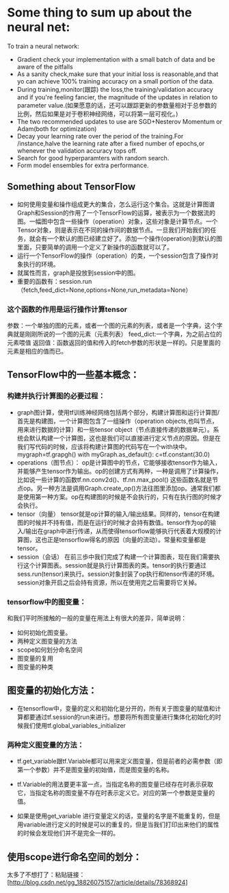 # Some thing to sum up about the neural net:
To train a neural network:
- Gradient check your implementation with a small batch of data and be aware of the pitfalls
- As a sanity check,make sure that your initial loss is reasonable,and that yo can achieve 100% training accuracy on a small portion of the data.
- During training,monitor(跟踪) the loss,the training/validation accuracy and if you're feeling fancier, the magnitude of the updates in relation to parameter value.(如果愿意的话，还可以跟踪更新的参数量相对于总参数的比例，然后如果是对于卷积神经网络，可以将第一层可视化。)
- The two recommended updates to use are SGD+Nesterov Momentum or Adam(both for optimization)
- Decay your learning rate over the period of the training.For /instance,halve the learning rate after a fixed number of epochs,or whenever the validation accuracy tops off.
- Search for good hyperparamters with random search.
- Form model ensembles for extra performance.

## Something about TensorFlow
- 如何使用变量和操作组成更大的集合，怎么运行这个集合。这就是计算图谱Graph和Session的作用了一个TensorFlow的运算，被表示为一个数据流的图。一幅图中包含一些操作（operation）对象，这些对象是计算节点。一个Tensor对象，则是表示在不同的操作间的数据节点。一旦我们开始我们的任务，就会有一个默认的图已经建立好了。添加一个操作(operation)到默认的图里面，只要简单的调用一个定义了新操作的函数就可以了。
- 运行一个TensorFlow的操作（operation）的类，一个session包含了操作对象执行的环境。
- 就属性而言，graph是投放到session中的图。
- 重要的函数有：session.run（fetch,feed_dict=None,options=None,run_metadata=None）
### 这个函数的作用是运行操作计算tensor
参数：一个单独的图的元素，或者一个图的元素的列表，或者是一个字典，这个字典就是刚刚所说的一个图的元素（元素列表）
feed_dict:一个字典，为之前占位的元素喂值
返回值：函数返回的值和传入的fetch参数的形状是一样的。只是里面的元素是相应的值而已。

## TensorFlow中的一些基本概念：
### 构建并执行计算图的必要过程：
- graph图计算，使用tf训练神经网络包括两个部分，构建计算图和运行计算图/
首先是构建图，一个计算图包含了一组操作（operation objects,也叫节点，用来进行数据的计算）和一些tensor object（节点直接传递的数据单元）。系统会默认构建一个计算图，这也是我们可以直接进行定义节点的原因。但是在我们写代码的时候，应该将构建计算图的代码写在一个with块中。
mygraph=tf.grapgh()
with myGraph.as_default():
	c=tf.constant(30.0)
- operations（图节点）：
op是计算图中的节点，它能够接收tensor作为输入，并能够产生tensor作为输出。op的创建方式有两种，一种是调用了计算操作，比如说一些计算的函数tf.nn.conv2d()、tf.nn.max_pool()
这些函数名就是节点op。另一种方法是调用Graph.create_op()方法往图里添加op。通常我们都是使用第一种方案。op在构建图的时候是不会执行的，只有在执行图的时候才会执行。
- tensor（向量）
tensor就是op计算的输入/输出结果。同样的，tensor在构建图的时候并不持有值，而是在运行的时候才会持有数值。tensor作为op的输入/输出在graph中进行传递，从而使得tensorflow能够执行代表着大规模的计算图，这也正是tensorflow得名的原因（向量的流动）。常量和变量都是tensor。
- session（会话）
在前三歩中我们完成了构建一个计算图表，现在我们需要执行这个计算图表。session就是执行计算图表的类。tensor的执行要通过sess.run(tensor)来执行。session对象封装了op执行和tensor传递的环境。session对象开启之后会持有资源，所以在使用完之后需要将它关掉。
### tensorflow中的图变量：
和我们平时所接触的一般的变量在用法上有很大的差异，简单说明：
- 如何初始化图变量。
- 两种定义图变量的方法
- scope如何划分命名空间
- 图变量的复用
- 图变量的种类

## 图变量的初始化方法：
- 在tensorflow中，变量的定义和初始化是分开的，所有关于图变量的赋值和计算都要通过tf.session的run来进行。想要将所有图变量进行集体化初始化的时候我们使用tf.global_variables_initializer

### 两种定义图变量的方法：
- tf.get_variable跟tf.Variable都可以用来定义图变量，但是前者的必需参数（即第一个参数）并不是图变量的初始值，而是图变量的名称。

- tf.Variable的用法要更丰富一点，当指定名称的图变量已经存在时表示获取它，当指定名称的图变量不存在时表示定义它。对应的第一个参数是变量的值。

- 如果是使用get_variable 进行变量定义的话，变量的名字是不能重复的，但是用variable进行定义的时候是可以的重复的，但是当我们打印出来他们的属性的时候会发现他们并不是完全一样的。

## 使用scope进行命名空间的划分：
太多了不想打了：粘贴链接：[http://blog.csdn.net/gg_18826075157/article/details/78368924]
